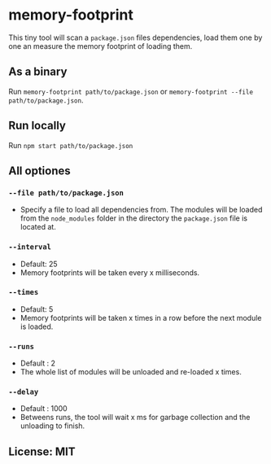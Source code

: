 # memory-footprint

This tiny tool will scan a `package.json` files dependencies, load them one by one an measure the memory footprint of loading them.

## As a binary

Run `memory-footprint path/to/package.json` or `memory-footprint --file path/to/package.json`.

## Run locally

Run `npm start path/to/package.json`

## All optiones

### `--file path/to/package.json`

- Specify a file to load all dependencies from. The modules will be loaded from the `node_modules` folder in the directory the `package.json` file is located at.

### `--interval`

- Default: 25
- Memory footprints will be taken every x milliseconds.

### `--times`

- Default: 5
- Memory footprints will be taken x times in a row before the next module is loaded.

### `--runs`

- Default : 2
- The whole list of modules will be unloaded and re-loaded x times.

### `--delay`

- Default : 1000
- Betweens runs, the tool will wait x ms for garbage collection and the unloading to finish.


## License: MIT